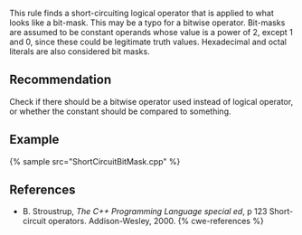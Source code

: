 This rule finds a short-circuiting logical operator that is applied to what looks like a bit-mask. This may be a typo for a bitwise operator. Bit-masks are assumed to be constant operands whose value is a power of 2, except 1 and 0, since these could be legitimate truth values. Hexadecimal and octal literals are also considered bit masks.


## Recommendation
Check if there should be a bitwise operator used instead of logical operator, or whether the constant should be compared to something.


## Example
{% sample src="ShortCircuitBitMask.cpp" %}

## References
* B. Stroustrup, *The C++ Programming Language special ed*, p 123 Short-circuit operators. Addison-Wesley, 2000.
{% cwe-references %}
